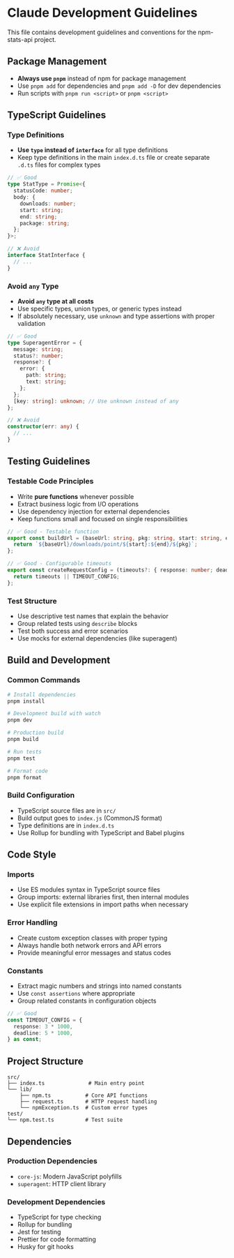 # Claude Development Guidelines

This file contains development guidelines and conventions for the npm-stats-api project.

## Package Management

- **Always use `pnpm`** instead of npm for package management
- Use `pnpm add` for dependencies and `pnpm add -D` for dev dependencies
- Run scripts with `pnpm run <script>` or `pnpm <script>`

## TypeScript Guidelines

### Type Definitions
- **Use `type` instead of `interface`** for all type definitions
- Keep type definitions in the main `index.d.ts` file or create separate `.d.ts` files for complex types

```typescript
// ✅ Good
type StatType = Promise<{
  statusCode: number;
  body: {
    downloads: number;
    start: string;
    end: string;
    package: string;
  };
}>;

// ❌ Avoid
interface StatInterface {
  // ...
}
```

### Avoid `any` Type
- **Avoid `any` type at all costs**
- Use specific types, union types, or generic types instead
- If absolutely necessary, use `unknown` and type assertions with proper validation

```typescript
// ✅ Good
type SuperagentError = {
  message: string;
  status?: number;
  response?: {
    error: {
      path: string;
      text: string;
    };
  };
  [key: string]: unknown; // Use unknown instead of any
};

// ❌ Avoid
constructor(err: any) {
  // ...
}
```

## Testing Guidelines

### Testable Code Principles
- Write **pure functions** whenever possible
- Extract business logic from I/O operations
- Use dependency injection for external dependencies
- Keep functions small and focused on single responsibilities

```typescript
// ✅ Good - Testable function
export const buildUrl = (baseUrl: string, pkg: string, start: string, end: string): string => {
  return `${baseUrl}/downloads/point/${start}:${end}/${pkg}`;
};

// ✅ Good - Configurable timeouts
export const createRequestConfig = (timeouts?: { response: number; deadline: number }) => {
  return timeouts || TIMEOUT_CONFIG;
};
```

### Test Structure
- Use descriptive test names that explain the behavior
- Group related tests using `describe` blocks
- Test both success and error scenarios
- Use mocks for external dependencies (like superagent)

## Build and Development

### Common Commands
```bash
# Install dependencies
pnpm install

# Development build with watch
pnpm dev

# Production build
pnpm build

# Run tests
pnpm test

# Format code
pnpm format
```

### Build Configuration
- TypeScript source files are in `src/`
- Build output goes to `index.js` (CommonJS format)
- Type definitions are in `index.d.ts`
- Use Rollup for bundling with TypeScript and Babel plugins

## Code Style

### Imports
- Use ES modules syntax in TypeScript source files
- Group imports: external libraries first, then internal modules
- Use explicit file extensions in import paths when necessary

### Error Handling
- Create custom exception classes with proper typing
- Always handle both network errors and API errors
- Provide meaningful error messages and status codes

### Constants
- Extract magic numbers and strings into named constants
- Use `const assertions` where appropriate
- Group related constants in configuration objects

```typescript
// ✅ Good
const TIMEOUT_CONFIG = {
  response: 3 * 1000,
  deadline: 5 * 1000,
} as const;
```

## Project Structure

```
src/
├── index.ts              # Main entry point
└── lib/
    ├── npm.ts           # Core API functions
    ├── request.ts       # HTTP request handling
    └── npmException.ts  # Custom error types
test/
└── npm.test.ts          # Test suite
```

## Dependencies

### Production Dependencies
- `core-js`: Modern JavaScript polyfills
- `superagent`: HTTP client library

### Development Dependencies
- TypeScript for type checking
- Rollup for bundling
- Jest for testing
- Prettier for code formatting
- Husky for git hooks